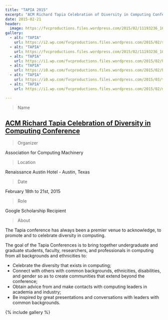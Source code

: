 ```yaml
---
title: "TAPIA 2015"
excerpt: "ACM Richard Tapia Celebration of Diversity in Computing Conference"
date: 2015-02-21
header:
  image: https://fvcproductions.files.wordpress.com/2015/02/11193236_10205024245979886_9129577345082938607_n.jpg
gallery:
  - alt: "TAPIA"
    url: https://i2.wp.com/fvcproductions.files.wordpress.com/2015/02/scholarship-reception.jpg
  - alt: "TAPIA"
    url: https://fvcproductions.files.wordpress.com/2015/02/11193236_10205024245979886_9129577345082938607_n.jp
  - alt: "TAPIA"
    url: https://i1.wp.com/fvcproductions.files.wordpress.com/2015/02/hic-people.jpg
  - alt: "TAPIA"
    url: https://i0.wp.com/fvcproductions.files.wordpress.com/2015/02/hic-pres.jpg
  - alt: "TAPIA"
    url: https://i0.wp.com/fvcproductions.files.wordpress.com/2015/03/tapia-2015-001.jpg
  - alt: "TAPIA"
    url: https://i1.wp.com/fvcproductions.files.wordpress.com/2015/02/my-lanyard1.jpg

---
```


> Name

## <a title="TAPIA" href="http://tapiaconference.org/" target="_blank">ACM Richard Tapia Celebration of Diversity in Computing Conference</a>

> Organizer

Association for Computing Machinery

> Location

Renaissance Austin Hotel - Austin, Texas

> Date

February 18th to 21st, 2015

> Role

Google Scholarship Recipient

> About

The Tapia conference has always been a premier venue to acknowledge, to promote and to celebrate diversity in computing.

The goal of the Tapia Conferences is to bring together undergraduate and graduate students, faculty, researchers, and professionals in computing from all backgrounds and ethnicities to:

- Celebrate the diversity that exists in computing;
- Connect with others with common backgrounds, ethnicities, disabilities, and gender so as to create communities that extend beyond the conference;
- Obtain advice from and make contacts with computing leaders in academia and industry;
- Be inspired by great presentations and conversations with leaders with common backgrounds.

{% include gallery %}